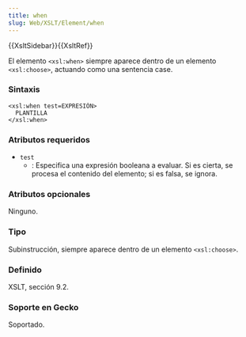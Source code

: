 ```yaml
---
title: when
slug: Web/XSLT/Element/when
---
```


{{XsltSidebar}}{{XsltRef}}

El elemento `<xsl:when>` siempre aparece dentro de un elemento `<xsl:choose>`, actuando como una sentencia case.

### Sintaxis

```
<xsl:when test=EXPRESIÓN>
  PLANTILLA
</xsl:when>
```

### Atributos requeridos

- `test`
  - : Especifica una expresión booleana a evaluar. Si es cierta, se procesa el contenido del elemento; si es falsa, se ignora.

### Atributos opcionales

Ninguno.

### Tipo

Subinstrucción, siempre aparece dentro de un elemento `<xsl:choose>`.

### Definido

XSLT, sección 9.2.

### Soporte en Gecko

Soportado.
